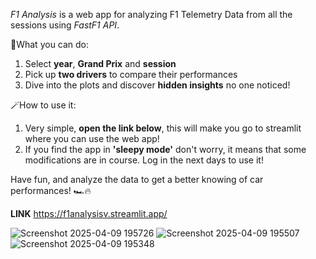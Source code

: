 *F1 Analysis* is a web app for analyzing F1 Telemetry Data from all the sessions using *FastF1 API*.

🎯What you can do:
1. Select **year**, **Grand Prix** and **session**
2. Pick up **two drivers** to compare their performances
3. Dive into the plots and discover **hidden insights** no one noticed!

🪄How to use it:
1. Very simple, **open the link below**, this will make you go to streamlit where you can use the web app!
2. If you find the app in **'sleepy mode'** don't worry, it means that some modifications are in course. Log in the next days to use it!

Have fun, and analyze the data to get a better knowing of car performances! 🏎️🔥

**LINK** https://f1analysisv.streamlit.app/

![Screenshot 2025-04-09 195726](https://github.com/user-attachments/assets/09107821-9ad5-4f34-948b-98ed95cfd428)
![Screenshot 2025-04-09 195507](https://github.com/user-attachments/assets/d5252dd3-fb88-4614-893d-1d44a0a803d4)
![Screenshot 2025-04-09 195348](https://github.com/user-attachments/assets/ec1ed0cd-fde8-4eb1-823a-b616a3935c2c)
